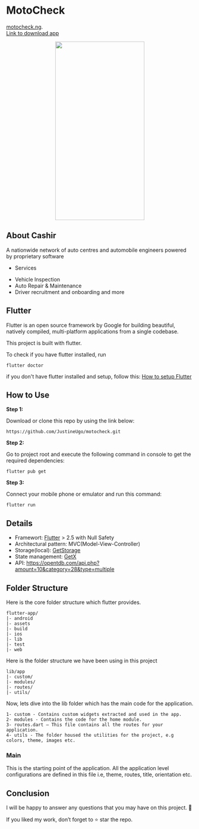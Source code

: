 # MotoCheck

[motocheck.ng](http://www.motocheck.ng/). 
<br>
[Link to download app]()

<p align="center">
    <img src="" width="240" height="480">
</p>

## About Cashir
A nationwide network of auto centres and automobile engineers powered by proprietary software

- Services

* Vehicle Inspection
* Auto Repair & Maintenance
* Driver recruitment and onboarding and more

## Flutter

Flutter is an open source framework by Google for building beautiful, natively compiled, multi-platform applications from a single codebase.

This project is built with flutter.

To check if you have flutter installed, run

```
flutter doctor 
```
if you don't have flutter installed and setup, follow this: [How to setup Flutter](https://docs.flutter.dev/get-started/install)


## How to Use 

**Step 1:**

Download or clone this repo by using the link below:

```
https://github.com/JustineUgo/motocheck.git
```

**Step 2:**

Go to project root and execute the following command in console to get the required dependencies: 

```
flutter pub get 
```

**Step 3:**

Connect your mobile phone or emulator and run this command:

```
flutter run
```

## Details

* Framewort: [Flutter](https://flutter.dev/) > 2.5 with Null Safety
* Architectural pattern: MVC(Model-View-Controller)
* Storage(local): [GetStorage](https://pub.dev/packages/get_storage)
* State management: [GetX](https://github.com/mobxjs/mobx.dart)
* API: https://opentdb.com/api.php?amount=10&category=28&type=multiple

## Folder Structure
Here is the core folder structure which flutter provides.

```
flutter-app/
|- android
|- assets
|- build
|- ios
|- lib
|- test
|- web
```

Here is the folder structure we have been using in this project

```
lib/app
|- custom/
|- modules/
|- routes/
|- utils/
```

Now, lets dive into the lib folder which has the main code for the application.

```
1- custom - Contains custom widgets extracted and used in the app.
2- modules - Contains the code for the home module. 
3- routes.dart — This file contains all the routes for your application.
4- utils - The folder housed the utilities for the project, e.g colors, theme, images etc.
```


### Main

This is the starting point of the application. All the application level configurations are defined in this file i.e, theme, routes, title, orientation etc.



## Conclusion

I will be happy to answer any questions that you may have on this project. 🙂

If you liked my work, don’t forget to ⭐ star the repo.
